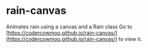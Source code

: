 # rain-canvas
Animates rain using a canvas and a Rain class
Go to [https://codercowmoo.github.io/rain-canvas/](https://codercowmoo.github.io/rain-canvas/) to view it.
